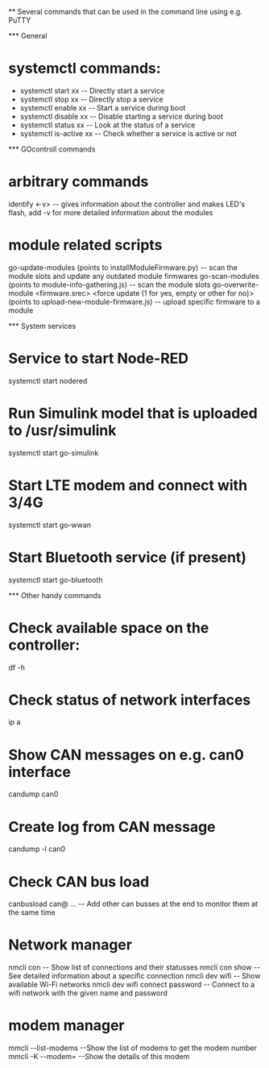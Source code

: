 ** Several commands that can be used in the command line using e.g. PuTTY

*** General
# systemctl commands:
* systemctl start xx  -- Directly start a service
* systemctl stop xx  -- Directly stop a service
* systemctl enable xx  -- Start a service during boot
* systemctl disable xx  -- Disable starting a service during boot
* systemctl status xx -- Look at the status of a service
* systemctl is-active xx -- Check whether a service is active or not



*** GOcontroll commands
# arbitrary commands
identify <-v> -- gives information about the controller and makes LED's flash, add -v for more detailed information about the modules

# module related scripts
go-update-modules (points to installModuleFirmware.py) -- scan the module slots and update any outdated module firmwares
go-scan-modules (points to module-info-gathering.js) -- scan the module slots
go-overwrite-module <slot> <firmware.srec> <force update (1 for yes, empty or other for no)> (points to upload-new-module-firmware.js) -- upload specific firmware to a module

*** System services
# Service to start Node-RED
systemctl start nodered

# Run Simulink model that is uploaded to /usr/simulink 
systemctl start go-simulink

# Start LTE modem and connect with 3/4G
systemctl start go-wwan

# Start Bluetooth service (if present)
systemctl start go-bluetooth



*** Other handy commands
# Check available space on the controller:
df -h

# Check status of network interfaces
ip a

# Show CAN messages on e.g. can0 interface
candump can0

# Create log from CAN message 
candump -l can0

# Check CAN bus load

canbusload can<num>@<baudrate> ... -- Add other can busses at the end to monitor them at the same time
 
# Network manager
nmcli con           -- Show list of connections and their statusses
nmcli con show <con> -- See detailed information about a specific connection
nmcli dev wifi      -- Show available Wi-Fi networks
nmcli dev wifi connect <net name> password <password> -- Connect to a wifi network with the given name and password

# modem manager
mmcli --list-modems --Show the list of modems to get the modem number
mmcli -K --modem=<modemnumber>  --Show the details of this modem